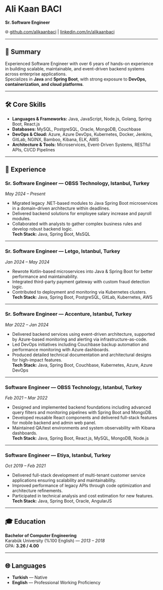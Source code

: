 # Ali Kaan BACI

**Sr. Software Engineer**

🌐 [github.com/alikaanbaci](https://github.com/alikaanbaci) | [linkedin.com/in/alikaanbaci](https://linkedin.com/in/alikaanbaci)

---

## 📝 Summary

Experienced Software Engineer with over 6 years of hands-on experience in building scalable, maintainable, and event-driven backend systems across enterprise applications.  
Specializes in **Java** and **Spring Boot**, with strong exposure to **DevOps, containerization, and cloud platforms**.

---

## 🛠 Core Skills

- **Languages & Frameworks:** Java, JavaScript, Node.js, Golang, Spring Boot, React.js
- **Databases:** MySQL, PostgreSQL, Oracle, MongoDB, Couchbase
- **DevOps & Cloud:** Azure, Azure DevOps, Kubernetes, Docker, Jenkins, GitLab, NGINX, Bamboo, Kibana, ELK, AWS
- **Architecture & Tools:** Microservices, Event-Driven Systems, RESTful APIs, CI/CD Pipelines

---

## 💼 Experience

### Sr. Software Engineer — **OBSS Technology**, Istanbul, Turkey

_May 2024 – Present_

- Migrated legacy .NET-based modules to Java Spring Boot microservices in a domain-driven architecture within deadlines.
- Delivered backend solutions for employee salary increase and payroll modules.
- Collaborated with analysts to gather complex business rules and develop robust backend logic.  
  **Tech Stack:** Java, Spring Boot, MsSQL

---

### Sr. Software Engineer — **Letgo**, Istanbul, Turkey

_Jan 2024 – May 2024_

- Rewrote Kotlin-based microservices into Java & Spring Boot for better performance and maintainability.
- Integrated third-party payment gateway with custom fraud detection logic.
- Contributed to deployment and monitoring via Kubernetes clusters.  
  **Tech Stack:** Java, Spring Boot, PostgreSQL, GitLab, Kubernetes, AWS

---

### Sr. Software Engineer — **Accenture**, Istanbul, Turkey

_Mar 2022 – Jan 2024_

- Delivered backend services using event-driven architecture, supported by Azure-based monitoring and alerting via infrastructure-as-code.
- Led DevOps initiatives including Couchbase backup automation and performance monitoring with Azure dashboards.
- Produced detailed technical documentation and architectural designs for high-impact features.  
  **Tech Stack:** Java, Spring Boot, Couchbase, Kubernetes, Azure, Azure DevOps

---

### Software Engineer — **OBSS Technology**, Istanbul, Turkey

_Feb 2021 – Mar 2022_

- Designed and implemented backend foundations including advanced query filters and monitoring pipelines with Spring Boot and MongoDB.
- Developed reusable React components and delivered full-stack features for mobile backend and admin web panel.
- Maintained QA/test environments and system observability with Kibana dashboards.  
  **Tech Stack:** Java, Spring Boot, React.js, MySQL, MongoDB, Node.js

---

### Software Engineer — **Etiya**, Istanbul, Turkey

_Oct 2019 – Feb 2021_

- Delivered full-stack development of multi-tenant customer service applications ensuring scalability and maintainability.
- Improved performance of legacy APIs through code optimization and architecture refinements.
- Participated in technical analysis and cost estimation for new features.  
  **Tech Stack:** Java, Spring Boot, Oracle, AngularJS

---

## 🎓 Education

**Bachelor of Computer Engineering**  
Karabük University (%100 English) — _2013 – 2018_  
GPA: **3.26 / 4.00**

---

## 🌐 Languages

- **Turkish** — Native
- **English** — Professional Working Proficiency
